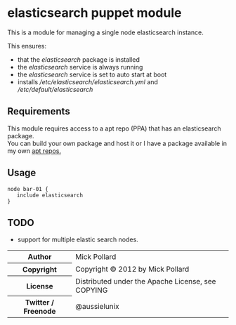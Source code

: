 # elasticsearch puppet module

This is a module for managing a single node elasticsearch instance.  

This ensures:

* that the _elasticsearch_ package is installed
* the _elasticsearch_ service is always running
* the _elasticsearch_ service is set to auto start at boot
* installs _/etc/elasticsearch/elasticsearch.yml_ and  _/etc/default/elasticsearch_

## Requirements

This module requires access to a apt repo (PPA) that has an elasticsearch
package.  
You can build your own package and host it or I have a package available in my
own [apt repos.](https://github.com/aussielunix/puppet-aussielunix/blob/master/manifests/repo.pp)

## Usage

    node bar-01 {
       include elasticsearch
    }

## TODO

* support for multiple elastic search nodes.  

<table>
  <tr>
    <th>Author</th><td>Mick Pollard</td>
  </tr>
  <tr>
    <th>Copyright</th><td>Copyright © 2012 by Mick Pollard</td>
  </tr>
  <tr>
    <th>License</th><td>Distributed under the Apache License, see COPYING</td>
  </tr>
  <tr>
    <th>Twitter / Freenode</th><td>@aussielunix</td>
  </tr>
</table>

